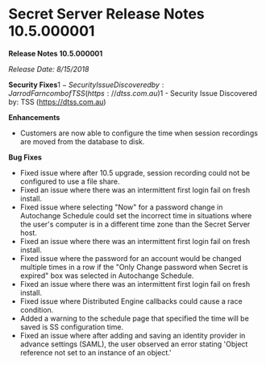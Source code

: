 [title]: # (Secret Server Release Notes 10.5.000001)
[tags]: # (Release Notes)
[priority]: #
[display]: # (search,content,print)

# Secret Server Release Notes 10.5.000001

**Release Notes 10.5.000001**

*Release Date: 8/15/2018*

**Security Fixes**$1   - Security Issue Discovered by: Jarrod Farncomb of TSS (https://dtss.com.au)$1   - Security Issue Discovered by: TSS (https://dtss.com.au)

**Enhancements**

- Customers are now able to configure the time when session recordings are moved from the database to disk.

**Bug Fixes**

- Fixed issue where after 10.5 upgrade, session recording could not be configured to use a file share.
- Fixed an issue where there was an intermittent first login fail on fresh install.
- Fixed issue where selecting "Now" for a password change in Autochange Schedule could set the incorrect time in situations where the user's computer is in a different time zone than the Secret Server host.
- Fixed an issue where there was an intermittent first login fail on fresh install.
- Fixed issue where the password for an account would be changed multiple times in a row if the "Only Change password when Secret is expired" box was selected in Autochange Schedule.
- Fixed an issue where there was an intermittent first login fail on fresh install.
- Fixed issue where Distributed Engine callbacks could cause a race condition.
- Added a warning to the schedule page that specified the time will be saved is SS configuration time.
- Fixed an issue where after adding and saving an identity provider in advance settings (SAML), the user observed an error stating 'Object reference not set to an instance of an object.'